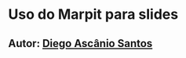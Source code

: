 <!-- _class: lead -->

# Uso do Marpit para slides

## Autor: <a href="mailto:ascanio@cefetmg.br">Diego Ascânio Santos</a>
